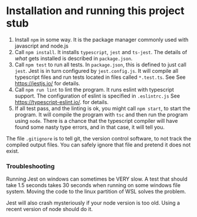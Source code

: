# Installation and running this project stub
1. Install `npm` in some way. It is the package manager commonly used with javascript and node.js 
2. Call `npm install`. It installs `typescript`, `jest` and `ts-jest`. The details of *what* gets installed is described in `package.json`.
3. Call `npm test` to run all tests. In `package.json`, this is defined to just call `jest`. Jest is in turn configured by `jest.config.js`. It will compile all typescript files and run tests located in files called `*.test.ts`. See See https://jestjs.io/ for details.
4. Call `npm run lint` to lint the program. It runs eslint with typescript support. The configuration of eslint is specified in `.eslintrc.js` See https://typescript-eslint.io/. for details.
5. If all test pass, and the linting is ok, you might call `npm start`, to start the program. It will compile the program with `tsc` and then run the program using `node`. There is a chance that the typescript compiler will have found some nasty type errors, and in that case, it will tell you.

The file `.gitignore` is to tell git, the version control software, to not track the compiled output files.
You can safely ignore that file and pretend it does not exist.

### Troubleshooting
Running Jest on windows can sometimes be VERY slow. A test that should take 1.5 seconds takes 30 seconds when running on some windows file system. Moving the code to the linux partition of WSL solves the problem.

Jest will also crash mysteriously if your node version is too old. Using a recent version of node should do it.
